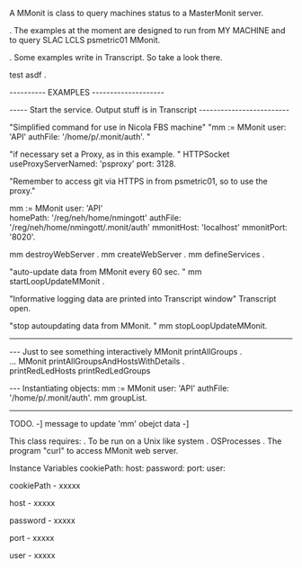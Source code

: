 A MMonit is class to query machines status to a MasterMonit server. 

. The examples at the moment are designed to run from MY MACHINE 
   and to query SLAC LCLS psmetric01 MMonit. 

. Some examples write in Transcript. So take a look there. 

test asdf .

---------- EXAMPLES --------------------

----- Start the service. Output stuff is in Transcript -------------------------

"Simplified command for use in Nicola FBS machine"
"mm := MMonit user: 'API' authFile: '/home/p/.monit/auth'. "

"if necessary set a Proxy, as in this example. "
HTTPSocket useProxyServerNamed: 'psproxy' port: 3128.

"Remember to access git via HTTPS in from psmetric01, so to use the proxy."

mm := MMonit user: 'API'  
	homePath: '/reg/neh/home/nmingott'
	authFile: '/reg/neh/home/nmingott/.monit/auth'
	mmonitHost: 'localhost'
	mmonitPort: '8020'.

mm destroyWebServer .
mm createWebServer .
mm defineServices .

"auto-update data from MMonit every 60 sec. "
mm startLoopUpdateMMonit .

"Informative logging data are printed into Transcript window" 
Transcript open.

"stop autoupdating data from MMonit. "
mm stopLoopUpdateMMonit. 

-------------------------------------------------------------------------------------------

--- Just to see something interactively
MMonit printAllGroups .    
... 
MMonit printAllGroupsAndHostsWithDetails .   
printRedLedHosts
printRedLedGroups

--- Instantiating objects: 
mm := MMonit user: 'API' authFile: '/home/p/.monit/auth'.
mm groupList. 

----------------------------------------------

TODO.
-] message to update 'mm' obejct data 
-] 


This class requires:
. To be run on a Unix like system 
. OSProcesses
. The program "curl" to access MMonit web server. 


Instance Variables
	cookiePath:		<Object>
	host:		<Object>
	password:		<Object>
	port:		<Object>
	user:		<Object>

cookiePath
	- xxxxx

host
	- xxxxx

password
	- xxxxx

port
	- xxxxx

user
	- xxxxx
